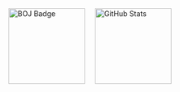<div style="display: flex; align-items: center;">
    <a href="https://solved.ac/babnbabn" style="margin-right: 20px;">
        <img src="http://mazassumnida.wtf/api/generate_badge?boj=babnbabn" alt="BOJ Badge" height="150">
    </a>
    <a href="https://github.com/WithJo">
        <img src="https://github-readme-stats.vercel.app/api/top-langs/?username=WithJo" alt="GitHub Stats" height="150">
    </a>
</div>
